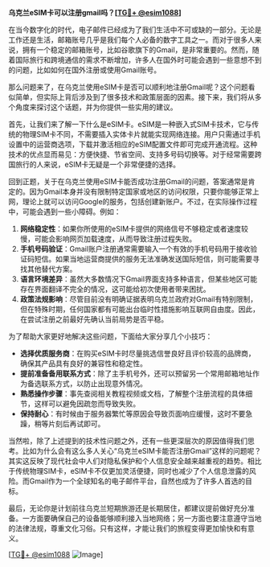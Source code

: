 **乌克兰eSIM卡可以注册gmail吗？[[TG💪+ @esim1088](https://t.me/s/esim1088)]**

在当今数字化的时代，电子邮件已经成为了我们生活中不可或缺的一部分。无论是工作还是生活，邮箱账号几乎是我们每个人必备的数字工具之一。而对于很多人来说，拥有一个稳定的邮箱账号，比如谷歌旗下的Gmail，是非常重要的。然而，随着国际旅行和跨境通信的需求不断增加，许多人在国外时可能会遇到一些意想不到的问题，比如如何在国外注册或使用Gmail账号。

那么问题来了，在乌克兰使用eSIM卡是否可以顺利地注册Gmail呢？这个问题看似简单，但实际上背后涉及到了很多技术和政策层面的因素。接下来，我们将从多个角度来探讨这个话题，并为你提供一些实用的建议。

首先，让我们来了解一下什么是eSIM卡。eSIM是一种嵌入式SIM卡技术，它与传统的物理SIM卡不同，不需要插入实体卡片就能实现网络连接。用户只需通过手机设置中的运营商选项，下载并激活相应的eSIM配置文件即可完成开通流程。这种技术的优点显而易见：方便快捷、节省空间、支持多号码切换等。对于经常需要跨国旅行的人来说，eSIM卡无疑是一个非常便捷的选择。

回到正题，关于在乌克兰使用eSIM卡能否成功注册Gmail的问题，答案通常是肯定的。因为Gmail本身并没有限制特定国家或地区的访问权限，只要你能够正常上网，理论上就可以访问Google的服务，包括创建新账户。不过，在实际操作过程中，可能会遇到一些小障碍。例如：

1. **网络稳定性**：如果你所使用的eSIM卡提供的网络信号不够稳定或者速度较慢，可能会影响网页加载速度，从而导致注册过程失败。
2. **手机号码验证**：Gmail账户注册通常需要输入一个有效的手机号码用于接收验证码短信。如果当地运营商提供的服务无法准确发送国际短信，则可能需要寻找其他替代方案。
3. **语言环境差异**：虽然大多数情况下Gmail界面支持多种语言，但某些地区可能存在界面翻译不完全的情况，这可能给初次使用者带来困扰。
4. **政策法规影响**：尽管目前没有明确证据表明乌克兰政府对Gmail有特别限制，但在特殊时期，任何国家都有可能出台临时性措施影响互联网自由度。因此，在尝试注册之前最好先确认当前局势是否平稳。

为了帮助大家更好地解决这些问题，下面给大家分享几个小技巧：

- **选择优质服务商**：在购买eSIM卡时尽量挑选信誉良好且评价较高的品牌商，确保其产品具有良好的兼容性和稳定性。
- **提前准备备用联系方式**：除了主手机号外，还可以预留另一个常用邮箱地址作为备选联系方式，以防止出现意外情况。
- **熟悉操作步骤**：事先查阅相关教程视频或文档，了解整个注册流程的具体细节，这样可以避免因疏忽而导致失败。
- **保持耐心**：有时候由于服务器繁忙等原因会导致页面响应缓慢，这时不要急躁，稍等片刻后再试即可。

当然啦，除了上述提到的技术性问题之外，还有一些更深层次的原因值得我们思考。比如为什么会有这么多人关心“乌克兰eSIM卡能否注册Gmail”这样的问题呢？其实这反映了现代社会中人们对隐私保护和个人信息安全越来越重视的趋势。相比于传统物理SIM卡，eSIM卡不仅更加灵活便捷，同时也减少了个人信息泄露的风险。而Gmail作为一个全球知名的电子邮件平台，自然也成为了许多人首选的目标。

最后，无论你是计划前往乌克兰短期旅游还是长期居住，都建议提前做好充分准备。一方面要确保自己的设备能够顺利接入当地网络；另一方面也要注意遵守当地的法律法规，尊重文化习俗。只有这样，才能让我们的旅程变得更加愉快和有意义。

[[TG💪+ @esim1088](https://t.me/s/esim1088) ![Image](https://i.postimg.cc/4NQfJmqS/Snipaste-2025-05-13-00-14-12.png)]